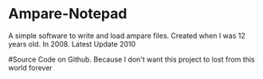 # Ampare-Notepad
A simple software to write and load ampare files. Created when I was 12 years old. In 2008. Latest Update 2010


#Source Code on Github. Because I don't want this project to lost from this world forever
